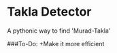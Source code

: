 Takla Detector
==============
A pythonic way to find 'Murad-Takla'

###To-Do:
+Make it more efficient
